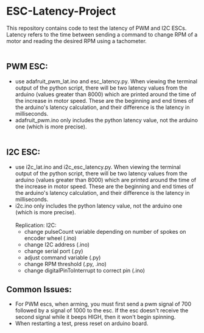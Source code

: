 # ESC-Latency-Project

This repository contains code to test the latency of PWM and I2C ESCs. Latency refers to the time between sending a command to change RPM of a motor and reading the desired RPM using a tachometer.
<br><br>
## PWM ESC: 
- use adafruit_pwm_lat.ino and esc_latency.py. When viewing the terminal output of the python script, there will be two latency values from the arduino (values greater than 8000) which are printed around the time of the increase in motor speed. These are the beginning and end times of the arduino's latency calculation, and their difference is the latency in milliseconds.
- adafruit_pwm.ino only includes the python latency value, not the arduino one (which is more precise).
<br><br>
## I2C ESC: 
- use i2c_lat.ino and i2c_esc_latency.py. When viewing the terminal output of the python script, there will be two latency values from the arduino (values greater than 8000) which are printed around the time of the increase in motor speed. These are the beginning and end times of the arduino's latency calculation, and their difference is the latency in milliseconds.
- i2c.ino only includes the python latency value, not the arduino one (which is more precise).
<br><br>
Replication:
I2C:
    - change pulseCount variable depending on number of spokes on encoder wheel (.ino)
    - change I2C address (.ino)
    - change serial port (.py)
    - adjust command variable (.py)
    - change RPM threshold (.py, .ino)
    - change digitalPinToInterrupt to correct pin (.ino)


## Common Issues:
- For PWM escs, when arming, you must first send a pwm signal of 700 followed by a signal of 1000 to the esc. If the esc doesn't receive the second signal while it beeps HIGH, then it won't begin spinning.
- When restarting a test, press reset on arduino board.
